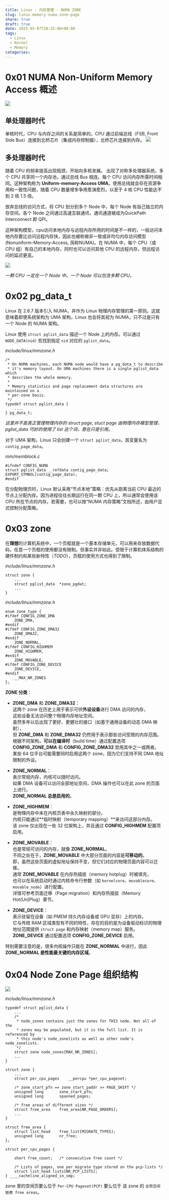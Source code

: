 ```yaml
---
title: Linux - 内存管理 - NUMA ZONE
slug: linux-memory-numa-zone-page
share: true
draft: true
date: 2025-05-07T20:25:00+08:00
tags:
  - Linux
  - Kernel
  - Memory
categories:
---
```


# 0x01 NUMA Non-Uniform Memory Access 概述
![](https://img.jaxwang28.top/2025/04/54d2c03b18a4e0eab8c71c100f7a820f.png)

## 单处理器时代
单核时代，CPU 与内存之间的关系是简单的。CPU 通过前端总线（FSB, Front Side Bus）连接到北桥芯片（集成内存控制器），北桥芯片连接到内存。
![](https://img.jaxwang28.top/2025/04/f49b62a3a29bc162d11b5bf6e1851693.png)
## 多处理器时代

随着 CPU 的频率提高出现瓶颈，开始向多核发展。 出现了对称多处理器系统，多个 CPU 共享同一个内存池，通过总线 Bus 相连。每个 CPU 访问内存所需时间相同。这种架构称为 **Uniform-memory-Access UMA**。使用总线就会存在资源争用和一致性问题，随着 CPU 数量增多争用愈演愈烈，以至于 4 核 CPU 性能达不到 2 核 1.5 倍。


放弃总线的访问方式，将 CPU 划分到多个 Node 中，每个 Node 有自己独立的内存空间。各个 Node 之间通过高速互联通讯，通讯通道被成为QuickPath Interconnect 即 QPI。


这种架构模型，cpu访问本地内存与远程内存所用的时间是不一样的，一般访问本地内存要比访问远程内存快，因此也被称做非一致或非均匀内存访问模型(Nonuniform-Memory-Access, 简称NUMA)。在 NUMA 中，每个 CPU（或 CPU 组）有自己的本地内存，同时也可以访问其他 CPU 的远程内存，但远程访问的延迟更高。

![](https://img.jaxwang28.top/2025/04/3da9e0613ee79b63f12ab97135bac08d.png)

*一颗 CPU 一定在一个 Node 中。一个 Node 可以包含多颗 CPU。*

# 0x02 pg_data_t

Linux 在 2.6.7 版本引入 NUMA，并作为 Linux 物理内存管理的第一原则。这就意味着即使系统架构为 UMA 架构，Linux 也会将其视为 NUMA，只不过是只有一个 Node 的 NUMA 架构。

Linux 使用 `struct pglist_data` 描述一个 Node 上的内存。可以通过 `NODE_DATA(nid)` 宏找到指定 `nid` 对应的 `pglist_data`。

*include/linux/mmzone.h*
```
/*
 * On NUMA machines, each NUMA node would have a pg_data_t to describe
 * it's memory layout. On UMA machines there is a single pglist_data which
 * describes the whole memory.
 *
 * Memory statistics and page replacement data structures are maintained on a
 * per-zone basis.
 */
typedef struct pglist_data {
    ....
} pg_data_t;
```

*这里并不是真正管理物理内存的 struct page, stuct page 由物理内存模型管理，pglist_data 巧妙的使用了 list 这个词，意在只是引用。*

对于 UMA 架构，Linux 只会创建一个 `struct pglist_data`，其变量名为 `contig_page_data`。

*mm/memblock.c*
```
#ifndef CONFIG_NUMA
struct pglist_data __refdata contig_page_data;
EXPORT_SYMBOL(contig_page_data);
#endif
```

在分配物理页时，Linux 默认采用“节点本地”策略：优先从距离当前 CPU 最近的节点上分配内存。因为进程往往长期运行在同一颗 CPU 上，所以通常会使用该 CPU 所在节点的内存。若需要，也可以按“NUMA 内存策略”文档所述，由用户显式控制分配策略。



# 0x03 zone

在**理想**的计算机系统中，一个页框就是一个基本存储单元，可以用来存放数据代码，任意一个页框的使用都没有限制。但事实并非如此。受限于计算机体系结构的硬件制约和某些新特性（*TODO*），页框的使用方式也得到了限制。

*include/linux/mmzone.h*
```
struct zone {
	...
	struct pglist_data	*zone_pgdat;
	...
}
```

*include/linux/mmzone.h*
```
enum zone_type {
#ifdef CONFIG_ZONE_DMA
	ZONE_DMA,
#endif
#ifdef CONFIG_ZONE_DMA32
	ZONE_DMA32,
#endif
	ZONE_NORMAL,
#ifdef CONFIG_HIGHMEM
	ZONE_HIGHMEM,
#endif
	ZONE_MOVABLE,
#ifdef CONFIG_ZONE_DEVICE
	ZONE_DEVICE,
#endif
	__MAX_NR_ZONES
};
```

**ZONE 分类**：
- **ZONE_DMA** 和 **ZONE_DMA32**：  
    这两个 zone 在历史上用于表示可供**外设设备**进行 DMA 访问的内存，  
    这些设备无法访问整个物理内存地址空间。  
    虽然多年以后出现了更好、更健壮的接口（如基于通用设备的动态 DMA 映射），  
    但 **ZONE_DMA** 和 **ZONE_DMA32** 仍然用于表示那些访问受限的内存范围。  
    根据不同架构，**可以在编译时**（build time）通过配置选项 **CONFIG_ZONE_DMA** 和 **CONFIG_ZONE_DMA32** 禁用其中之一或两者。  
    某些 64 位平台可能需要同时启用这两个 zone，因为它们支持不同 DMA 地址限制的外设。
    
- **ZONE_NORMAL**：  
    表示常规内存，内核可以随时访问。  
    如果 DMA 设备可以访问全部地址空间，DMA 操作也可以在此 zone 的页面上进行。  
    **ZONE_NORMAL 总是启用的**。
    
- **ZONE_HIGHMEM**：  
    是物理内存中未在内核页表中永久映射的部分。  
    内核只能通过**临时映射（temporary mapping）**来访问这部分内存。  
    该 zone 仅出现在一些 32 位架构上，并且通过 **CONFIG_HIGHMEM** 配置项启用。
    
- **ZONE_MOVABLE**：  
    也是常规可访问的内存，就像 **ZONE_NORMAL**。  
    不同之处在于，**ZONE_MOVABLE** 中大部分页面的内容是**可移动的**。  
    即，虽然这些页面的虚拟地址保持不变，但它们对应的物理页面内容可以迁移。  
    通常 **ZONE_MOVABLE** 在内存热插拔（memory hotplug）时被填充，  
    也可以在系统启动时通过内核命令行参数（如 `kernelcore`、`movablecore`、`movable_node`）进行配置。  
    详情可参考页面迁移（Page migration）和内存热插拔（Memory Hot(Un)Plug）章节。
    
- **ZONE_DEVICE**：  
    表示驻留在设备（如 PMEM 持久内存设备或 GPU 显存）上的内存。  
    它与传统 RAM 区域类型有不同的特性，存在的目的是为设备驱动标识的物理地址范围提供 `struct page` 和内存映射（memory map）服务。  
    **ZONE_DEVICE** 通过配置选项 **CONFIG_ZONE_DEVICE** 启用。
    
特别需要注意的是，很多内核操作只能在 **ZONE_NORMAL** 中进行，因此 **ZONE_NORMAL 是性能最关键的内存区域**。



# 0x04 Node Zone Page 组织结构

![](https://img.jaxwang28.top/2025/05/ec28f3a25fc0fc066700823373ab4d8c.png)

*include/linux/mmzone.h*
```
typedef struct pglist_data {
	...
	/*
	 * node_zones contains just the zones for THIS node. Not all of the
	 * zones may be populated, but it is the full list. It is referenced by
	 * this node's node_zonelists as well as other node's node_zonelists.
	 */
	struct zone node_zones[MAX_NR_ZONES];
	...
}

struct zone {
	...
	struct per_cpu_pages	__percpu *per_cpu_pageset;

	/* zone_start_pfn == zone_start_paddr >> PAGE_SHIFT */
	unsigned long		zone_start_pfn;
	unsigned long		spanned_pages;
	
	/* free areas of different sizes */
	struct free_area	free_area[NR_PAGE_ORDERS];
	...
}

struct free_area {
	struct list_head	free_list[MIGRATE_TYPES];
	unsigned long		nr_free;
};

struct per_cpu_pages {

	short free_count;	/* consecutive free count */

	/* Lists of pages, one per migrate type stored on the pcp-lists */
	struct list_head lists[NR_PCP_LISTS];
} ____cacheline_aligned_in_smp;
```

zone 里的空闲页要么位于 `Per-CPU Pageset(PCP)` 要么位于 该 zone 的 `全局空闲链表 free areas`。


